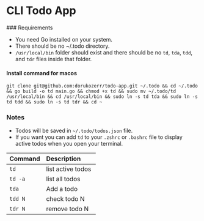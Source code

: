 # CLI Todo App

### Requirements

-   You need Go installed on your system.
-   There should be no ~/.todo directory.
-   `/usr/local/bin` folder should exist and there should be no `td`, `tda`, `tdd`, and `tdr` files inside that folder.

#### Install command for macos

`git clone git@github.com:dorukozerr/todo-app.git ~/.todo && cd ~/.todo && go build -o td main.go && chmod +x td && sudo mv ~/.todo/td /usr/local/bin && cd /usr/local/bin && sudo ln -s td tda && sudo ln -s td tdd && sudo ln -s td tdr && cd ~`

### Notes

-   Todos will be saved in `~/.todo/todos.json` file.
-   If you want you can add `td` to your `.zshrc` or `.bashrc` file to display active todos when you open your terminal.

| Command | Description        |
| :------ | :----------------- |
| `td`    | list active todos  |
| `td -a` | list all todos     |
| `tda`   | Add a todo         |
| `tdd N` | check todo N       |
| `tdr N` | remove todo N      |
